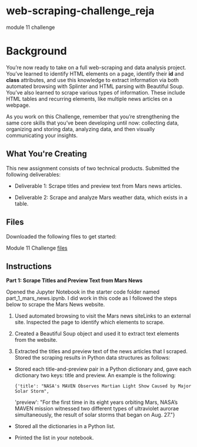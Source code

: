 # web-scraping-challenge_reja
module 11 challenge


# Background # 

You’re now ready to take on a full web-scraping and data analysis project. You’ve learned to identify HTML elements on a page, identify their **id** and **class** attributes, and use this knowledge to extract information via both automated browsing with Splinter and HTML parsing with Beautiful Soup. You’ve also learned to scrape various types of information. These include HTML tables and recurring elements, like multiple news articles on a webpage.

As you work on this Challenge, remember that you’re strengthening the same core skills that you’ve been developing until now: collecting data, organizing and storing data, analyzing data, and then visually communicating your insights.


## What You're Creating ##

This new assignment consists of two technical products. Submitted the following deliverables:

- Deliverable 1: Scrape titles and preview text from Mars news articles.

- Deliverable 2: Scrape and analyze Mars weather data, which exists in a table.


## Files ##

Downloaded the following files to get started:

Module 11 Challenge [files](https://bootcampspot.instructure.com/courses/3819/assignments/56638?module_item_id=999855)


## Instructions ##

**Part 1: Scrape Titles and Preview Text from Mars News**

Opened the Jupyter Notebook in the starter code folder named part_1_mars_news.ipynb. I did work in this code as I followed the steps below to scrape the Mars News website.

1. Used automated browsing to visit the Mars news siteLinks to an external site. Inspected the page to identify which elements to scrape.

2. Created a Beautiful Soup object and used it to extract text elements from the website.

3. Extracted the titles and preview text of the news articles that I scraped. Stored the scraping results in Python data structures as follows:

- Stored each title-and-preview pair in a Python dictionary and, gave each dictionary two keys: title and preview. An example is the following:

      {'title': "NASA's MAVEN Observes Martian Light Show Caused by Major Solar Storm", 
     'preview': "For the first time in its eight years orbiting Mars, NASA’s MAVEN mission witnessed two different types of ultraviolet aurorae simultaneously, the result of solar storms that began on Aug. 27."}

- Stored all the dictionaries in a Python list.

- Printed the list in your notebook.

